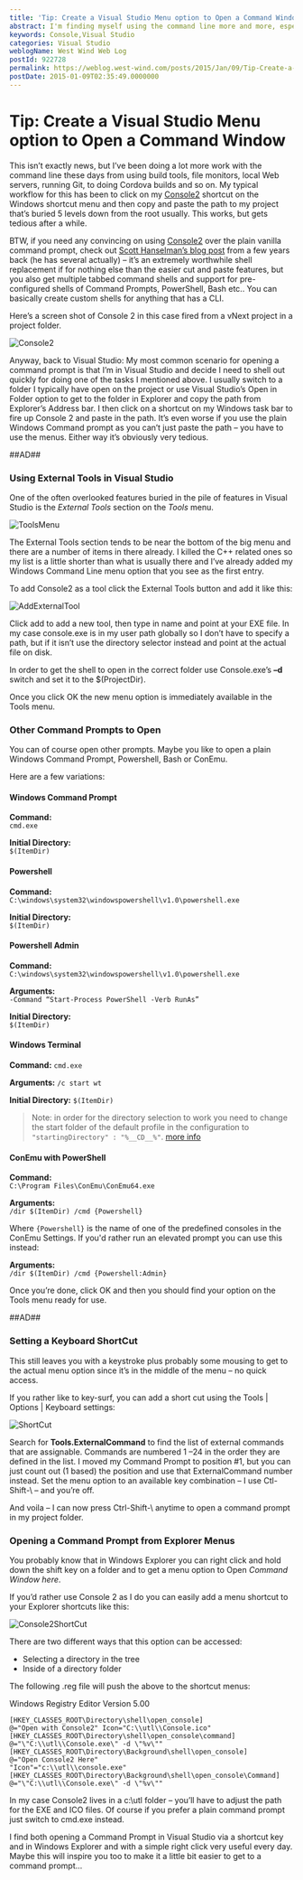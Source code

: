 ```yaml
---
title: 'Tip: Create a Visual Studio Menu option to Open a Command Window'
abstract: I'm finding myself using the command line more and more, especially with ASP.NET vNext for running Web apps from the command line, accessing git and JavaScript build tools. Here's a real easy way to pop open a Command Window in the active project directory from Visual Studio.
keywords: Console,Visual Studio
categories: Visual Studio
weblogName: West Wind Web Log
postId: 922728
permalink: https://weblog.west-wind.com/posts/2015/Jan/09/Tip-Create-a-Visual-Studio-Menu-option-to-Open-a-Command-Window
postDate: 2015-01-09T02:35:49.0000000
---
```

# Tip: Create a Visual Studio Menu option to Open a Command Window


This isn’t exactly news, but I’ve been doing a lot more work with the command line these days from using build tools, file monitors, local Web servers, running Git, to doing Cordova builds and so on. My typical workflow for this has been to click on my [Console2](http://sourceforge.net/projects/console/) shortcut on the Windows shortcut menu and then copy and paste the path to my project that’s buried 5 levels down from the root usually. This works, but gets tedious after a while.

BTW, if you need any convincing on using [Console2](http://sourceforge.net/projects/console/) over the plain vanilla command prompt, check out [Scott Hanselman’s blog post](http://www.hanselman.com/blog/Console2ABetterWindowsCommandPrompt.aspx) from a few years back (he has several actually) – it’s an extremely worthwhile shell replacement if for nothing else than the easier cut and paste features, but you also get multiple tabbed command shells and support for pre-configured shells of Command Prompts, PowerShell, Bash etc.. You can basically create custom shells for anything that has a CLI.

Here’s a screen shot of Console 2 in this case fired from a vNext project in a project folder.

![Console2](http://weblog.west-wind.com/images/2015Windows-Live-Writer/Open-a-Command-Window-from-Visual-Studio_F4D5/Console2_thumb.png "Console2")

Anyway, back to Visual Studio: My most common scenario for opening a command prompt is that I’m in Visual Studio and decide I need to shell out quickly for doing one of the tasks I mentioned above. I usually switch to a folder I typically have open on the project or use Visual Studio’s Open in Folder option to get to the folder in Explorer and copy the path from Explorer’s Address bar.  I then click on a shortcut on my Windows task bar to fire up Console 2 and paste in the path. It’s even worse if you use the plain Windows Command prompt as you can’t just paste the path – you have to use the menus. Either way it’s obviously very tedious.

##AD##

### Using External Tools in Visual Studio

One of the often overlooked features buried in the pile of features in Visual Studio is the *External Tools* section on the *Tools* menu.

![ToolsMenu](http://weblog.west-wind.com/images/2015Windows-Live-Writer/Open-a-Command-Window-from-Visual-Studio_F4D5/ToolsMenu_thumb.png "ToolsMenu")

The External Tools section tends to be near the bottom of the big menu and there are a number of items in there already. I killed the C++ related ones so my list is a little shorter than what is usually there and I’ve already added my Windows Command Line menu option that you see as the first entry.

To add Console2 as a tool click the External Tools button and add it like this:

![AddExternalTool](http://weblog.west-wind.com/images/2015Windows-Live-Writer/Open-a-Command-Window-from-Visual-Studio_F4D5/AddExternalTool_thumb.png "AddExternalTool")

Click add to add a new tool, then type in name and point at your EXE file. In my case console.exe is in my user path globally so I don’t have to specify a path, but if it isn’t use the directory selector instead and point at the actual file on disk.

In order to get the shell to open in the correct folder use Console.exe’s **–d** switch and set it to the $(ProjectDir).

Once you click OK the new menu option is immediately available in the Tools menu.

### Other Command Prompts to Open

You can of course open other prompts. Maybe you like to open a plain Windows Command Prompt, Powershell, Bash or ConEmu.

Here are a few variations:

#### Windows Command Prompt

**Command:**  
`cmd.exe`

**Initial Directory:**  
`$(ItemDir)`

#### Powershell

**Command:**  
`C:\windows\system32\windowspowershell\v1.0\powershell.exe`

**Initial Directory:**  
`$(ItemDir)`

#### Powershell Admin

**Command:**  
`C:\windows\system32\windowspowershell\v1.0\powershell.exe`

**Arguments:**  
`-Command “Start-Process PowerShell -Verb RunAs”`

**Initial Directory:**  
`$(ItemDir)`

#### Windows Terminal 

**Command:**
`cmd.exe`

**Arguments:**
`/c start wt`

**Initial Directory:**
`$(ItemDir)`

> Note: in order for the directory selection to work you need to change the start folder of the default profile in the configuration to `"startingDirectory" : "%__CD__%"`.
[more info](https://weblog.west-wind.com/posts/2019/Sep/03/Programmatically-Opening-Windows-Terminal-in-a-Specific-Folder#forcing-the-startup-path)

#### ConEmu with PowerShell

**Command:**  
`C:\Program Files\ConEmu\ConEmu64.exe`

**Arguments:**  
`/dir $(ItemDir) /cmd {Powershell}`

Where `{Powershell}` is the name of one of the predefined consoles in the ConEmu Settings. If you'd rather run an elevated prompt you can use this instead:

**Arguments:**  
`/dir $(ItemDir) /cmd {Powershell:Admin}`

Once you’re done, click OK and then you should find your option on the Tools menu ready for use.

##AD##

### Setting a Keyboard ShortCut

This still leaves you with a keystroke plus probably some mousing to get to the actual menu option since it’s in the middle of the menu – no quick access.

If you rather like to key-surf, you can add a short cut using the Tools | Options | Keyboard settings:

![ShortCut](http://weblog.west-wind.com/images/2015Windows-Live-Writer/Open-a-Command-Window-from-Visual-Studio_F4D5/ShortCut_thumb.png "ShortCut")

Search for **Tools.ExternalCommand** to find the list of external commands that are assignable. Commands are numbered 1 –24 in the order they are defined in the list. I moved my Command Prompt to position #1, but you can just count out (1 based) the position and use that ExternalCommand number instead. Set the menu option to an available key combination – I use Ctl-Shift-\ – and you’re off.

And voila – I can now press Ctrl-Shift-\ anytime to open a command prompt in my project folder.

### Opening a Command Prompt from Explorer Menus

You probably know that in Windows Explorer you can right click and hold down the shift key on a folder and to get a menu option to Open *Command Window here*.

If you’d rather use Console 2 as I do you can easily add a menu shortcut to your Explorer shortcuts like this:

![Console2ShortCut](http://weblog.west-wind.com/images/2015Windows-Live-Writer/Open-a-Command-Window-from-Visual-Studio_F4D5/Console2ShortCut_thumb.png "Console2ShortCut")

There are two different ways that this option can be accessed:

- Selecting a directory in the tree
- Inside of a directory folder


The following .reg file will push the above to the shortcut menus:

Windows Registry Editor Version 5.00

```
[HKEY_CLASSES_ROOT\Directory\shell\open_console]
@="Open with Console2" Icon="C:\\utl\\Console.ico"
[HKEY_CLASSES_ROOT\Directory\shell\open_console\command]
@="\"C:\\utl\\Console.exe\" -d \"%v\"" [HKEY_CLASSES_ROOT\Directory\Background\shell\open_console]
@="Open Console2 Here"
"Icon"="c:\\utl\\console.exe" [HKEY_CLASSES_ROOT\Directory\Background\shell\open_console\Command]
@="\"C:\\utl\\Console.exe\" -d \"%v\""

```

In my case Console2 lives in a c:\utl folder – you’ll have to adjust the path for the EXE and ICO files. Of course if you prefer a plain command prompt just switch to cmd.exe instead.

I find both opening a Command Prompt in Visual Studio via a shortcut key and in Windows Explorer and with a simple right click very useful every day. Maybe this will inspire you too to make it a little bit easier to get to a command prompt…